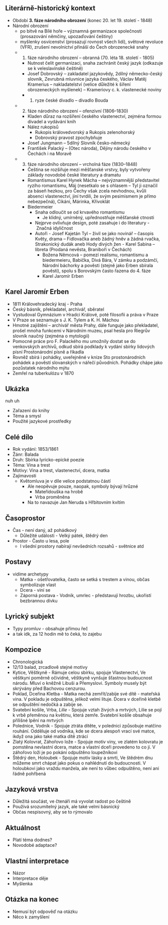 ## Literárně-historický kontext
- Období **3. fáze národního obrození** (konec 20. let 19. století - 1848)
- Národní obrození
	- po bitvě na Bílé hoře – významná germanizace společnosti (prosazování němčiny, upozaďování češtiny)
	- myšlenky osvícenství (prosazují rovnost všech lidí), světové revoluce (VFR), zrušení nevolnictví přináší do Čech obrozenecké snahy
	- 1. fáze národního obrození – obranná (70. léta 18. století - 1805)
		- Nutnost čelit germanizaci, snaha zachránit český jazyk (odkazuje se k veleslavínské češtině)
		- Josef Dobrovský – zakladatel jazykovědy, 2dílný německo-český slovník, Zevrubná mluvnice jazyka českého, Václav Matěj Kramerius – nakladatelství (velice důležité k šíření obrozeneckých myšlenek) – Krameriovy c. k. vlastenecké noviny
		- 1. ryze české divadlo – divadlo Bouda
	- 2. fáze národního obrození – ofenzivní (1806–1830)
		- Kladen důraz na rozšíření českého vlastenectví, zejména formou divadel a vydávání knih
		- Nález rukopisů
			- Rukopis královedvorský a Rukopis zelenohorský
			- Dobrovský pravost zpochybňuje
		- Josef Jungmann – 5dílný Slovník česko-německý
		- František Palacký – (Otec národa), Dějiny národu českého v Čechách i na Moravě
	- 3. fáze národního obrození – vrcholná fáze (1830–1848)
		- Čeština se rozšiřuje mezi měšťanské vrstvy, byly vytvořeny základy novodobé české literatury a dramatu
		- Romantismus
			Karel Hynek Mácha – nejvýznamnější představitel ryzího romantismu, Máj (nesetkalo se s ohlasem – Tyl ji označil za báseň hezkou, pro Čechy však zcela nevhodnou, kvůli absenci vlastenectví, jiní tvrdili, že svým pesimismem je přímo nebezpečná), Cikáni, Márinka, Křivoklát
		- Biedermeier
			- Snaha odloučit se od krvavého romantismu
				- Je klidný, umírněný, upřednostňuje měšťanské ctnosti
			- Nejprve ovlivňuje design, poté zasahuje i do literatury
			- Značná idyličnost
			- Autoři
				- Josef Kajetán Tyl – živil se jako novinář – časopis Květy, drama – Fidlovačka aneb žádný hněv a žádná rvačka, Strakonický dudák aneb Hody divých žen
				- Karel Sabina – libreta (Prodaná nevěsta, Braniboři v Čechách)
				- Božena Němcová – pomezí realismu, romantismu a biedermeieru, Babička, Divá Bára, V zámku a podzámčí, Národní báchorky a pověsti (stejně jako Erben sbírala pověsti), spolu s Borovským často řazena do 4. fáze
				- Karel Jaromír Erben
## Karel Jaromír Erben
- 1811 Královehradecký kraj - Praha
- Český básník, překladatel, archivář, sběratel
- Vystudoval Gymnázium v Hradci Králové, poté filosofii a práva v Praze
- V Praze se seznamuje s J. K. Tylem a K. H. Máchou
- Hmotné zajištění – archivář města Prahy, dále funguje jako překladatel, prošel mnoha funkcemi v Národním muzeu, psal hesla pro Riegrův slovník naučný (zejména o mytologii)
- Pomocné práce pro F. Palackého mu umožnily dostat se do venkovských archivů, odkud sbírá podklady k vydání sbírky lidových písní Prostonárodní písně a říkadla
- Rovněž sbírá i pohádky, uveřejněné v knize Sto prostonárodních pohádek a pověstí slovanských v nářečí původních. Pohádky chápe jako pozůstatek národního mýtu
- Zemřel na tuberkulózu v 1870
## Ukázka
nuh uh
- Zařazení do knihy
- Téma a smysl
- Použité jazykové prostředky

## Celé dílo
- Rok vydání: 1853/1861
- Žánr: Balada
- Druh: Sbírka lyricko-epické poezie
- Téma: Vina a trest
- Motivy: Vina a trest, vlastenectví, dcera, matka
- Zajímavosti
	- Květomluva je v díle velice podstatnou částí
		- Ale neopěvuje pouze, naopak, symboly bývají hrůzné
			- Mateřídouška na hrobě
			- Vrba proměněna
		- Na to navazuje Jan Neruda s Hřbitovním kvítím
## Časoprostor
- Čas - není daný, až pohádkový
	- Důležité události - Velký pátek, štědrý den
- Prostor - Často u lesa, pole
	- I všední prostory nabírají nevšedních rozsahů - světnice atd
## Postavy
- vidíme archetypy
	- Matka - ošetřovatelka, často se setká s trestem a vinou, občas symbolizuje vlast
	- Dcera - viní se
	- Záporná postava - Vodník, umrlec - představují hrozbu, ukořistí bezbrannou dívku

## Lyrický subjekt
- Typy promluv - obsahuje přímou řeč
- a tak idk, za 12 hodin mě to čeká, to zajebu
## Kompozice
- Chronologická
- 12/13 balad, zrcadlově stejné motivy
- Kytice, Věštkyně - Rámuje celou sbírku, spojuje Vlastenectví, Ve věštkyni poměrně očividné, věštkyně vynšuje šťastnou budoucnost národu. Mluví o kněžně Libuši a Přemyslovi. Symboly musely být skrývány před Bachovou cenzurou.
- Poklad, Dceřina Kletba - Matka nechá zemřít/zabije své dítě - mateřská vina. V pokladu je odpuštěna, jelikož velmi lituje. Dcera v dceřině kletbě se odpuštění nedočká a zabije se.
- Svatební košile, Vrba, *Lilie* - Spojuje vztah živých a mrtvých, Lilie se pojí k vrbě přeměnou na květinu, která zemře. Svatební košile obsahuje přílišné lpění na mrtvých
- Polednice, Vodník - Spojuje ztráta dítěte, v polednici způsobuje matčino rouhání. Odděluje od vodníka, kde se dcera alespoň vrací své matce, ikdyž ona jako také matka dítě ztrácí
- Zlatý Kolovrat, Záhořovo lože - Spojuje motiv viny, ve zlatém kolovratu je pomstěna nevlastní dcera, matce a vlastní dceři provedeno to co jí. V záhořovo loži je po pokání odpuštěno loupežníkovi
- Štědrý den, Holoubek - Spojuje motiv lásky a smrti, Ve štědrém dnu můžeme smrt chápat jako pokus o nahlédnutí do budoucnosti. V holoubkovi jako vraždu manžela, ale není to vůbec odpuštěno, není ani řádně pohřbená 
## Jazyková vrstva
- Důležitá součást, ve čtenáři má vyvolat radost po češtině
- Používá srozumitelný jazyk, ale také velmi básnický
- Občas nespisovný, aby se to rýmovalo

## Aktuálnost
- Platí téma dodnes?
- Novodobé adaptace?

## Vlastní interpretace
- Názor
- Interpretace děje
- Myšlenka

## Otázka na konec
- Nemusí být odpověď na otázku
- Něco k zamyšlení